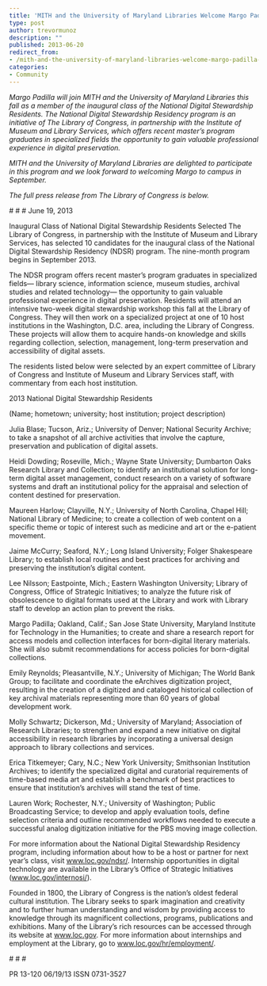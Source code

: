 ```yaml
---
title: 'MITH and the University of Maryland Libraries Welcome Margo Padilla as part of inaugural class of National Digital Stewardship Residents'
type: post
author: trevormunoz
description: ""
published: 2013-06-20
redirect_from: 
- /mith-and-the-university-of-maryland-libraries-welcome-margo-padilla-as-part-of-inaugural-class-of-national-digital-stewardship-residency/
categories:
- Community
---
```

_Margo Padilla will join MITH and the University of Maryland Libraries this fall as a member of the inaugural class of the National Digital Stewardship Residents. The National Digital Stewardship Residency program is an initiative of The Library of Congress, in partnership with the Institute of Museum and Library Services, which offers recent master’s program graduates in specialized fields the opportunity to gain valuable professional experience in digital preservation._

_MITH and the University of Maryland Libraries are delighted to participate in this program and we look forward to welcoming Margo to campus in September._

_The full press release from The Library of Congress is below._

\# # # June 19, 2013

Inaugural Class of National Digital Stewardship Residents Selected The Library of Congress, in partnership with the Institute of Museum and Library Services, has selected 10 candidates for the inaugural class of the National Digital Stewardship Residency (NDSR) program. The nine-month program begins in September 2013.

The NDSR program offers recent master’s program graduates in specialized fields— library science, information science, museum studies, archival studies and related technology— the opportunity to gain valuable professional experience in digital preservation. Residents will attend an intensive two-week digital stewardship workshop this fall at the Library of Congress. They will then work on a specialized project at one of 10 host institutions in the Washington, D.C. area, including the Library of Congress. These projects will allow them to acquire hands-on knowledge and skills regarding collection, selection, management, long-term preservation and accessibility of digital assets.

The residents listed below were selected by an expert committee of Library of Congress and Institute of Museum and Library Services staff, with commentary from each host institution.

2013 National Digital Stewardship Residents

(Name; hometown; university; host institution; project description)

Julia Blase; Tucson, Ariz.; University of Denver; National Security Archive; to take a snapshot of all archive activities that involve the capture, preservation and publication of digital assets.

Heidi Dowding; Roseville, Mich.; Wayne State University; Dumbarton Oaks Research Library and Collection; to identify an institutional solution for long-term digital asset management, conduct research on a variety of software systems and draft an institutional policy for the appraisal and selection of content destined for preservation.

Maureen Harlow; Clayville, N.Y.; University of North Carolina, Chapel Hill; National Library of Medicine; to create a collection of web content on a specific theme or topic of interest such as medicine and art or the e-patient movement.

Jaime McCurry; Seaford, N.Y.; Long Island University; Folger Shakespeare Library; to establish local routines and best practices for archiving and preserving the institution’s digital content.

Lee Nilsson; Eastpointe, Mich.; Eastern Washington University; Library of Congress, Office of Strategic Initiatives; to analyze the future risk of obsolescence to digital formats used at the Library and work with Library staff to develop an action plan to prevent the risks.

Margo Padilla; Oakland, Calif.; San Jose State University, Maryland Institute for Technology in the Humanities; to create and share a research report for access models and collection interfaces for born-digital literary materials. She will also submit recommendations for access policies for born-digital collections.

Emily Reynolds; Pleasantville, N.Y.; University of Michigan; The World Bank Group; to facilitate and coordinate the eArchives digitization project, resulting in the creation of a digitized and cataloged historical collection of key archival materials representing more than 60 years of global development work.

Molly Schwartz; Dickerson, Md.; University of Maryland; Association of Research Libraries; to strengthen and expand a new initiative on digital accessibility in research libraries by incorporating a universal design approach to library collections and services.

Erica Titkemeyer; Cary, N.C.; New York University; Smithsonian Institution Archives; to identify the specialized digital and curatorial requirements of time-based media art and establish a benchmark of best practices to ensure that institution’s archives will stand the test of time.

Lauren Work; Rochester, N.Y.; University of Washington; Public Broadcasting Service; to develop and apply evaluation tools, define selection criteria and outline recommended workflows needed to execute a successful analog digitization initiative for the PBS moving image collection.

For more information about the National Digital Stewardship Residency program, including information about how to be a host or partner for next year’s class, visit www.loc.gov/ndsr/. Internship opportunities in digital technology are available in the Library’s Office of Strategic Initiatives (www.loc.gov/internosi/).

Founded in 1800, the Library of Congress is the nation’s oldest federal cultural institution. The Library seeks to spark imagination and creativity and to further human understanding and wisdom by providing access to knowledge through its magnificent collections, programs, publications and exhibitions. Many of the Library’s rich resources can be accessed through its website at www.loc.gov. For more information about internships and employment at the Library, go to www.loc.gov/hr/employment/.

\# # #

PR 13-120 06/19/13 ISSN 0731-3527
